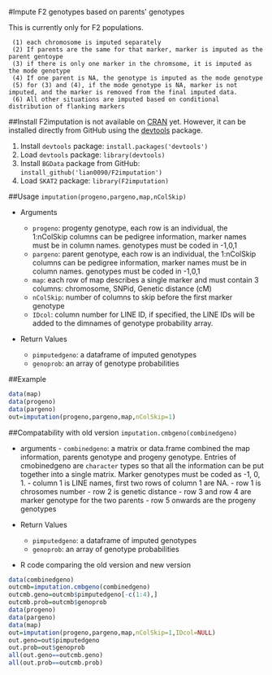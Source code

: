 #Impute F2 genotypes based on parents' genotypes

This is currently only for F2 populations.

     (1) each chromosome is imputed separately
     (2) If parents are the same for that marker, marker is imputed as the parent gentoype
     (3) if there is only one marker in the chromsome, it is imputed as the mode genotype
     (4) If one parent is NA, the genotype is imputed as the mode genotype
     (5) for (3) and (4), if the mode genotype is NA, marker is not imputed, and the marker is removed from the final imputed data.
     (6) All other situations are imputed based on conditional distribution of flanking markers

##Install
F2imputation is not available on [CRAN](http://cran.r-project.org/) yet. However, it can be installed directly from GitHub using the [devtools](https://github.com/hadley/devtools) package.

1. Install `devtools` package: `install.packages('devtools')`
2. Load `devtools` package: `library(devtools)`
3. Install `BGData` package from GitHub: `install_github('lian0090/F2imputation')`
4. Load `SKAT2` package: `library(F2imputation)`

##Usage
`imputation(progeno,pargeno,map,nColSkip)`

- Arguments
    - `progeno`: progenty genotype, each row is an individual, the 1:nColSkip columns can be pedigree information, marker names must be in column names. genotypes must be coded in -1,0,1
    - `pargeno`: parent genotype, each row is an individual, the 1:nColSkip columns can be  pedigree information, marker names must be in column names. genotypes must be coded in -1,0,1
    - `map`: each row of map describes a single marker and must contain 3 columns: chromosome, SNPid, Genetic distance (cM)
    - `nColSkip`: number of columns to skip before the first marker genotype  
    - `IDcol`: column number for LINE ID, if specified, the LINE IDs will be added to the dimnames of genotype probability array. 

- Return Values
    - `pimputedgeno`: a dataframe of imputed genotypes  
    - `genoprob`: an array of genotype probabilities

##Example
```R
data(map)
data(progeno)
data(pargeno)
out=imputation(progeno,pargeno,map,nColSkip=1)
```

##Compatability with old version
`imputation.cmbgeno(combinedgeno)`
- arguments
      - `combinedgeno`: a matrix or data.frame combined the map information, parents genotype and progeny genotype. Entries of cmobinedgeno are `character` types so that all the information can be put together into a single matrix. Marker genotypes must be coded as -1, 0, 1. 
            - column 1 is LINE names, first two rows of column 1 are NA. 
            - row 1 is chrosomes number
            - row 2 is genetic distance 
            - row 3 and row 4 are marker genotype for the two parents
            - row 5 onwards are the progeny genotypes


- Return Values
    - `pimputedgeno`: a dataframe of imputed genotypes  
    - `genoprob`: an array of genotype probabilities
- R code comparing the old version and new version

```R
data(combinedgeno)
outcmb=imputation.cmbgeno(combinedgeno)
outcmb.geno=outcmb$pimputedgeno[-c(1:4),]
outcmb.prob=outcmb$genoprob
data(progeno)
data(pargeno)
data(map)
out=imputation(progeno,pargeno,map,nColSkip=1,IDcol=NULL)
out.geno=out$pimputedgeno
out.prob=out$genoprob
all(out.geno==outcmb.geno)
all(out.prob==outcmb.prob)
```


